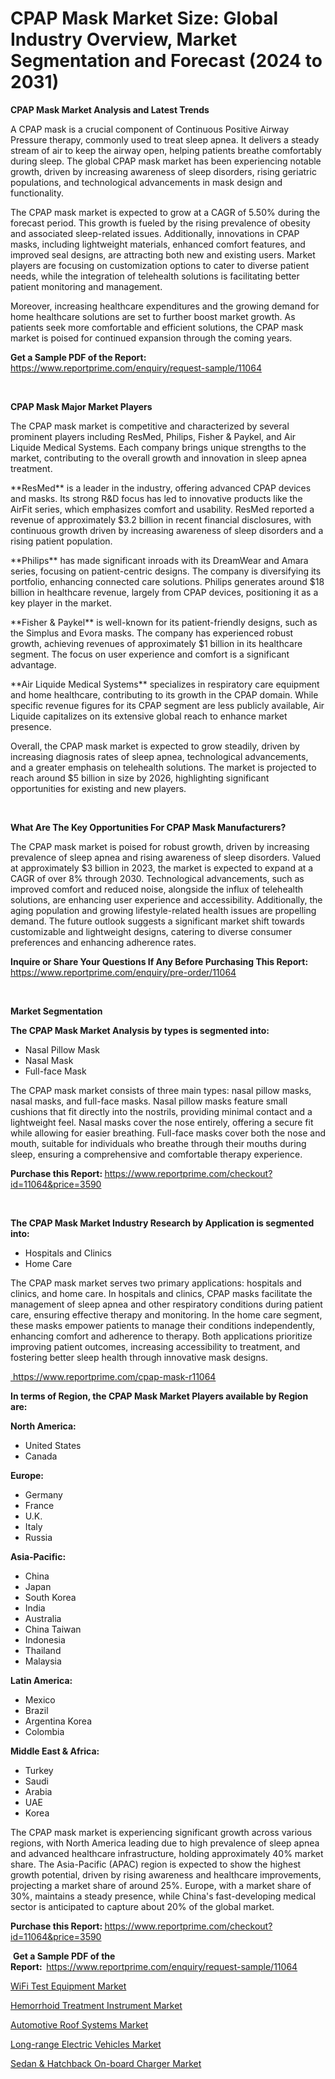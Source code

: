 <p><h1>CPAP Mask Market Size: Global Industry Overview, Market Segmentation and Forecast (2024 to 2031)</h1></p><p><strong>CPAP Mask Market Analysis and Latest Trends</strong></p>
<p><p>A CPAP mask is a crucial component of Continuous Positive Airway Pressure therapy, commonly used to treat sleep apnea. It delivers a steady stream of air to keep the airway open, helping patients breathe comfortably during sleep. The global CPAP mask market has been experiencing notable growth, driven by increasing awareness of sleep disorders, rising geriatric populations, and technological advancements in mask design and functionality.</p><p>The CPAP mask market is expected to grow at a CAGR of 5.50% during the forecast period. This growth is fueled by the rising prevalence of obesity and associated sleep-related issues. Additionally, innovations in CPAP masks, including lightweight materials, enhanced comfort features, and improved seal designs, are attracting both new and existing users. Market players are focusing on customization options to cater to diverse patient needs, while the integration of telehealth solutions is facilitating better patient monitoring and management.</p><p>Moreover, increasing healthcare expenditures and the growing demand for home healthcare solutions are set to further boost market growth. As patients seek more comfortable and efficient solutions, the CPAP mask market is poised for continued expansion through the coming years.</p></p>
<p><strong>Get a Sample PDF of the Report:&nbsp;</strong> <a href="https://www.reportprime.com/enquiry/request-sample/11064">https://www.reportprime.com/enquiry/request-sample/11064</a></p>
<p>&nbsp;</p>
<p><strong>CPAP Mask Major Market Players</strong></p>
<p><p>The CPAP mask market is competitive and characterized by several prominent players including ResMed, Philips, Fisher & Paykel, and Air Liquide Medical Systems. Each company brings unique strengths to the market, contributing to the overall growth and innovation in sleep apnea treatment.</p><p>**ResMed** is a leader in the industry, offering advanced CPAP devices and masks. Its strong R&D focus has led to innovative products like the AirFit series, which emphasizes comfort and usability. ResMed reported a revenue of approximately $3.2 billion in recent financial disclosures, with continuous growth driven by increasing awareness of sleep disorders and a rising patient population.</p><p>**Philips** has made significant inroads with its DreamWear and Amara series, focusing on patient-centric designs. The company is diversifying its portfolio, enhancing connected care solutions. Philips generates around $18 billion in healthcare revenue, largely from CPAP devices, positioning it as a key player in the market.</p><p>**Fisher & Paykel** is well-known for its patient-friendly designs, such as the Simplus and Evora masks. The company has experienced robust growth, achieving revenues of approximately $1 billion in its healthcare segment. The focus on user experience and comfort is a significant advantage.</p><p>**Air Liquide Medical Systems** specializes in respiratory care equipment and home healthcare, contributing to its growth in the CPAP domain. While specific revenue figures for its CPAP segment are less publicly available, Air Liquide capitalizes on its extensive global reach to enhance market presence.</p><p>Overall, the CPAP mask market is expected to grow steadily, driven by increasing diagnosis rates of sleep apnea, technological advancements, and a greater emphasis on telehealth solutions. The market is projected to reach around $5 billion in size by 2026, highlighting significant opportunities for existing and new players.</p></p>
<p>&nbsp;</p>
<p><strong>What Are The Key Opportunities For CPAP Mask Manufacturers?</strong></p>
<p><p>The CPAP mask market is poised for robust growth, driven by increasing prevalence of sleep apnea and rising awareness of sleep disorders. Valued at approximately $3 billion in 2023, the market is expected to expand at a CAGR of over 8% through 2030. Technological advancements, such as improved comfort and reduced noise, alongside the influx of telehealth solutions, are enhancing user experience and accessibility. Additionally, the aging population and growing lifestyle-related health issues are propelling demand. The future outlook suggests a significant market shift towards customizable and lightweight designs, catering to diverse consumer preferences and enhancing adherence rates.</p></p>
<p><strong>Inquire or Share Your Questions If Any Before Purchasing This Report:</strong> <a href="https://www.reportprime.com/enquiry/pre-order/11064">https://www.reportprime.com/enquiry/pre-order/11064</a></p>
<p>&nbsp;</p>
<p><strong>Market Segmentation</strong></p>
<p><strong>The CPAP Mask Market Analysis by types is segmented into:</strong></p>
<p><ul><li>Nasal Pillow Mask</li><li>Nasal Mask</li><li>Full-face Mask</li></ul></p>
<p><p>The CPAP mask market consists of three main types: nasal pillow masks, nasal masks, and full-face masks. Nasal pillow masks feature small cushions that fit directly into the nostrils, providing minimal contact and a lightweight feel. Nasal masks cover the nose entirely, offering a secure fit while allowing for easier breathing. Full-face masks cover both the nose and mouth, suitable for individuals who breathe through their mouths during sleep, ensuring a comprehensive and comfortable therapy experience.</p></p>
<p><strong>Purchase this Report:&nbsp;</strong><a href="https://www.reportprime.com/checkout?id=11064&price=3590">https://www.reportprime.com/checkout?id=11064&price=3590</a></p>
<p>&nbsp;</p>
<p><strong>The CPAP Mask Market Industry Research by Application is segmented into:</strong></p>
<p><ul><li>Hospitals and Clinics</li><li>Home Care</li></ul></p>
<p><p>The CPAP mask market serves two primary applications: hospitals and clinics, and home care. In hospitals and clinics, CPAP masks facilitate the management of sleep apnea and other respiratory conditions during patient care, ensuring effective therapy and monitoring. In the home care segment, these masks empower patients to manage their conditions independently, enhancing comfort and adherence to therapy. Both applications prioritize improving patient outcomes, increasing accessibility to treatment, and fostering better sleep health through innovative mask designs.</p></p>
<p><a href="https://www.reportprime.com/cpap-mask-r11064">&nbsp;https://www.reportprime.com/cpap-mask-r11064</a></p>
<p><strong>In terms of Region, the CPAP Mask Market Players available by Region are:</strong></p>
<p>
    <p> <strong> North America: </strong>
        <ul>
            <li>United States</li>
            <li>Canada</li>
        </ul>
        </p> 
    <p> <strong> Europe: </strong>
        <ul>
            <li>Germany</li>
            <li>France</li>
            <li>U.K.</li>
            <li>Italy</li>
            <li>Russia</li>
        </ul>
        </p> 
    <p> <strong> Asia-Pacific: </strong>
        <ul>
            <li>China</li>
            <li>Japan</li>
            <li>South Korea</li>
            <li>India</li>
            <li>Australia</li>
            <li>China Taiwan</li>
            <li>Indonesia</li>
            <li>Thailand</li>
            <li>Malaysia</li>
        </ul>
        </p> 
    <p> <strong> Latin America: </strong>
        <ul>
            <li>Mexico</li>
            <li>Brazil</li>
            <li>Argentina Korea</li>
            <li>Colombia</li>
        </ul>
        </p> 
    <p> <strong> Middle East & Africa: </strong>
        <ul>
            <li>Turkey</li>
            <li>Saudi</li>
            <li>Arabia</li>
            <li>UAE</li>
            <li>Korea</li>
        </ul>
    </p>
    </p>
<p><p>The CPAP mask market is experiencing significant growth across various regions, with North America leading due to high prevalence of sleep apnea and advanced healthcare infrastructure, holding approximately 40% market share. The Asia-Pacific (APAC) region is expected to show the highest growth potential, driven by rising awareness and healthcare improvements, projecting a market share of around 25%. Europe, with a market share of 30%, maintains a steady presence, while China's fast-developing medical sector is anticipated to capture about 20% of the global market.</p></p>
<p><strong>Purchase this Report: </strong><a href="https://www.reportprime.com/checkout?id=11064&price=3590">https://www.reportprime.com/checkout?id=11064&price=3590</a></p>
<p>&nbsp;<strong>Get a Sample PDF of the Report:&nbsp;&nbsp;</strong><a href="https://www.reportprime.com/enquiry/request-sample/11064">https://www.reportprime.com/enquiry/request-sample/11064</a></p>
<p><strong></strong></p>
<p><p><a href="https://www.linkedin.com/pulse/global-wifi-test-equipment-market-trends-insights-growth-opportunities-xos7c?trackingId=F95OLC4KQkilncPQYAkNgA%3D%3D">WiFi Test Equipment Market</a></p><p><a href="https://medium.com/@sydneyhaley54/the-hemorrhoid-treatment-instrument-market-decisions-are-mostly-driven-by-resource-optimization-8f5f86df066f">Hemorrhoid Treatment Instrument Market</a></p><p><a href="https://www.linkedin.com/pulse/insights-automotive-roof-systems-market-share-competitive-d0ptc?trackingId=3BmERhUPQDCbRXdofKLZ7g%3D%3D">Automotive Roof Systems Market</a></p><p><a href="https://issuu.com/reportprime-2/docs/long-range-electric-vehicles-market_2a9aa76f613503">Long-range Electric Vehicles Market</a></p><p><a href="https://issuu.com/reportprime-2/docs/sedan-hatchback-on-board-charger-ma_604ff5937aafb3">Sedan & Hatchback On-board Charger Market</a></p></p>